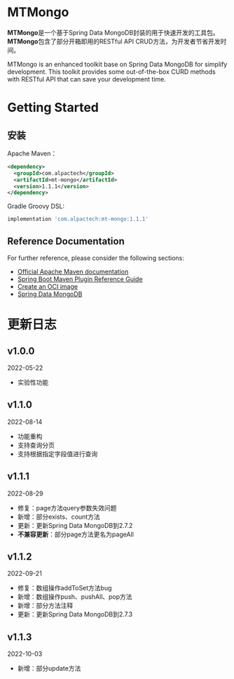 # MTMongo

**MTMongo**是一个基于Spring Data MongoDB封装的用于快速开发的工具包。
**MTMongo**包含了部分开箱即用的RESTful API CRUD方法，为开发者节省开发时间。

MTMongo is an enhanced toolkit base on Spring Data MongoDB for simplify development.
This toolkit provides some out-of-the-box CURD methods with RESTful API that can save your development time.

# Getting Started

## 安装

Apache Maven：

```xml
<dependency>
  <groupId>com.alpactech</groupId>
  <artifactId>mt-mongo</artifactId>
  <version>1.1.1</version>
</dependency>
```

Gradle Groovy DSL:

```groovy
implementation 'com.alpactech:mt-mongo:1.1.1'
```

## Reference Documentation

For further reference, please consider the following sections:

* [Official Apache Maven documentation](https://maven.apache.org/guides/index.html)
* [Spring Boot Maven Plugin Reference Guide](https://docs.spring.io/spring-boot/docs/2.7.0/maven-plugin/reference/html/)
* [Create an OCI image](https://docs.spring.io/spring-boot/docs/2.7.0/maven-plugin/reference/html/#build-image)
* [Spring Data MongoDB](https://docs.spring.io/spring-boot/docs/2.7.0/reference/htmlsingle/#boot-features-mongodb)

# 更新日志

## v1.0.0

2022-05-22

- 实验性功能

## v1.1.0

2022-08-14

- 功能重构
- 支持查询分页
- 支持根据指定字段值进行查询

## v1.1.1

2022-08-29

- 修复：page方法query参数失效问题
- 新增：部分exists、count方法
- 更新：更新Spring Data MongoDB到2.7.2
- **不兼容更新**：部分page方法更名为pageAll


## v1.1.2

2022-09-21

- 修复：数组操作addToSet方法bug
- 新增：数组操作push、pushAll、pop方法
- 新增：部分方法注释
- 更新：更新Spring Data MongoDB到2.7.3

## v1.1.3

2022-10-03

- 新增：部分update方法


